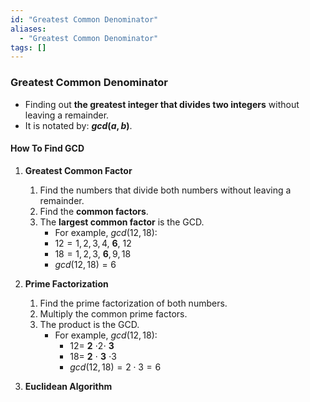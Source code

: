 ```yaml
---
id: "Greatest Common Denominator"
aliases:
  - "Greatest Common Denominator"
tags: []
---
```


### Greatest Common Denominator
+ Finding out **the greatest integer that divides two integers** without leaving a remainder.
+ It is notated by: **$gcd(a, b)$**.

#### How To Find GCD
1. **Greatest Common Factor**
    1. Find the numbers that divide both numbers without leaving a remainder.
    2. Find the **common factors**.
    3. The **largest common factor** is the GCD.
        + For example, $gcd(12, 18)$:
        + $12 = 1, 2, 3, 4,$ **$6$**, $12$
        + $18 = 1, 2, 3,$ **$6$**$, 9, 18$
        + $gcd(12, 18) = 6$

2. **Prime Factorization**
    1. Find the prime factorization of both numbers.
    2. Multiply the common prime factors.
    3. The product is the GCD.
        + For example, $gcd(12, 18)$:
            + $12 =$ **$2$** $\cdot 2 \cdot$ **$3$**
            + $18 =$ **$2$** $\cdot$ **$3$** $\cdot 3$
            + $gcd(12, 18) = 2 \cdot 3 = 6$

3. **Euclidean Algorithm**
